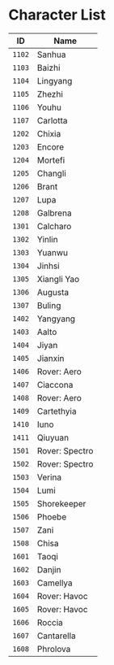 # Character List

| ID | Name |
|----|------|
| `1102` | Sanhua |
| `1103` | Baizhi |
| `1104` | Lingyang |
| `1105` | Zhezhi |
| `1106` | Youhu |
| `1107` | Carlotta |
| `1202` | Chixia |
| `1203` | Encore |
| `1204` | Mortefi |
| `1205` | Changli |
| `1206` | Brant |
| `1207` | Lupa |
| `1208` | Galbrena |
| `1301` | Calcharo |
| `1302` | Yinlin |
| `1303` | Yuanwu |
| `1304` | Jinhsi |
| `1305` | Xiangli Yao |
| `1306` | Augusta |
| `1307` | Buling |
| `1402` | Yangyang |
| `1403` | Aalto |
| `1404` | Jiyan |
| `1405` | Jianxin |
| `1406` | Rover: Aero |
| `1407` | Ciaccona |
| `1408` | Rover: Aero |
| `1409` | Cartethyia |
| `1410` | Iuno |
| `1411` | Qiuyuan |
| `1501` | Rover: Spectro |
| `1502` | Rover: Spectro |
| `1503` | Verina |
| `1504` | Lumi |
| `1505` | Shorekeeper |
| `1506` | Phoebe |
| `1507` | Zani |
| `1508` | Chisa |
| `1601` | Taoqi |
| `1602` | Danjin |
| `1603` | Camellya |
| `1604` | Rover: Havoc |
| `1605` | Rover: Havoc |
| `1606` | Roccia |
| `1607` | Cantarella |
| `1608` | Phrolova |

